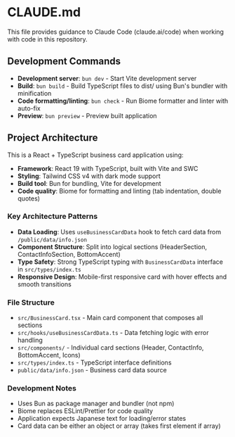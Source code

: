 # CLAUDE.md

This file provides guidance to Claude Code (claude.ai/code) when working with code in this repository.

## Development Commands

- **Development server**: `bun dev` - Start Vite development server
- **Build**: `bun build` - Build TypeScript files to dist/ using Bun's bundler with minification
- **Code formatting/linting**: `bun check` - Run Biome formatter and linter with auto-fix
- **Preview**: `bun preview` - Preview built application

## Project Architecture

This is a React + TypeScript business card application using:

- **Framework**: React 19 with TypeScript, built with Vite and SWC
- **Styling**: Tailwind CSS v4 with dark mode support
- **Build tool**: Bun for bundling, Vite for development
- **Code quality**: Biome for formatting and linting (tab indentation, double quotes)

### Key Architecture Patterns

- **Data Loading**: Uses `useBusinessCardData` hook to fetch card data from `/public/data/info.json`
- **Component Structure**: Split into logical sections (HeaderSection, ContactInfoSection, BottomAccent)
- **Type Safety**: Strong TypeScript typing with `BusinessCardData` interface in `src/types/index.ts`
- **Responsive Design**: Mobile-first responsive card with hover effects and smooth transitions

### File Structure

- `src/BusinessCard.tsx` - Main card component that composes all sections
- `src/hooks/useBusinessCardData.ts` - Data fetching logic with error handling
- `src/components/` - Individual card sections (Header, ContactInfo, BottomAccent, Icons)
- `src/types/index.ts` - TypeScript interface definitions
- `public/data/info.json` - Business card data source

### Development Notes

- Uses Bun as package manager and bundler (not npm)
- Biome replaces ESLint/Prettier for code quality
- Application expects Japanese text for loading/error states
- Card data can be either an object or array (takes first element if array)